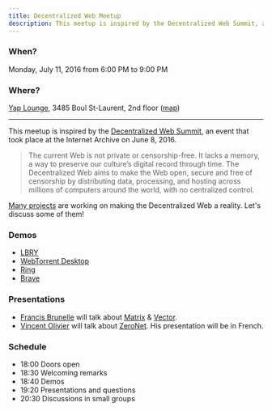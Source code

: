 ```yaml
---
title: Decentralized Web Meetup
description: This meetup is inspired by the Decentralized Web Summit, an event that took place at the Internet Archive on June 8, 2016.
---
```


### When?
Monday, July 11, 2016 from 6:00 PM to 9:00 PM

### Where?
[Yap Lounge](http://yaplounge.com/event-space/), 3485 Boul St-Laurent, 2nd floor ([map](https://goo.gl/maps/qKyFxYGWDYu))

------

This meetup is inspired by the [Decentralized Web Summit](http://www.decentralizedweb.net/), an event that took place at the Internet Archive on June 8, 2016.

> The current Web is not private or censorship-free. It lacks a memory, a way to preserve our culture’s digital record through time. The Decentralized Web aims to make the Web open, secure and free of censorship by distributing data, processing, and hosting across millions of computers around the world, with no centralized control.

[Many projects](http://www.decentralizedweb.net/learn-more/#science-fair) are working on making the Decentralized Web a reality. Let's discuss some of them!

### Demos

* [LBRY](https://lbry.io/)
* [WebTorrent Desktop](https://webtorrent.io/desktop)
* [Ring](https://ring.cx/)
* [Brave](https://www.brave.com/)

### Presentations

* [Francis Brunelle](https://frabrunelle.com/) will talk about [Matrix](http://matrix.org/) & [Vector](https://vector.im/).
* [Vincent Olivier](https://github.com/up4) will talk about [ZeroNet](https://zeronet.io/). His presentation will be in French.

<!-- The presentations are in French, questions can be asked in both languages. -->

### Schedule

* 18:00 Doors open
* 18:30 Welcoming remarks
* 18:40 Demos
* 19:20 Presentations and questions
* 20:30 Discussions in small groups  
